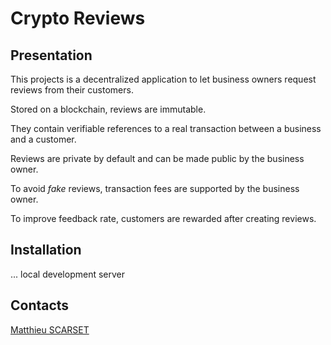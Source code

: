 # Crypto Reviews

## Presentation 

This projects is a decentralized application to let business owners request reviews from their customers.

Stored on a blockchain, reviews are immutable. 

They contain verifiable references to a real transaction between a business and a customer.

Reviews are private by default and can be made public by the business owner.

To avoid *fake* reviews, transaction fees are supported by the business owner.

To improve feedback rate, customers are rewarded after creating reviews.


## Installation

... local development server

## Contacts

[Matthieu SCARSET](https://matthieuscarset.com)
